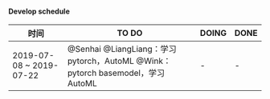 #### Develop schedule
| 时间 | TO DO | DOING | DONE |
| - | - | - | - |
|2019-07-08 ~ 2019-07-22 | @Senhai @LiangLiang：学习pytorch，AutoML @Wink：pytorch basemodel，学习AutoML | - | - |



